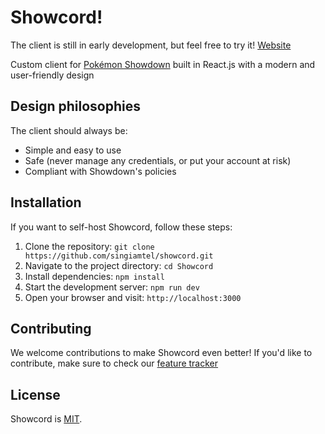 # Showcord!

The client is still in early development, but feel free to try it! [Website](https://showcord.com/)

Custom client for [Pokémon Showdown](play.pokemonshowdown.com) built in React.js with a modern and user-friendly design


## Design philosophies

The client should always be:

- Simple and easy to use
- Safe (never manage any credentials, or put your account at risk)
- Compliant with Showdown's policies


## Installation

If you want to self-host Showcord, follow these steps:

1. Clone the repository: `git clone https://github.com/singiamtel/showcord.git`
2. Navigate to the project directory: `cd Showcord`
3. Install dependencies: `npm install`
4. Start the development server: `npm run dev`
5. Open your browser and visit: `http://localhost:3000`

## Contributing

We welcome contributions to make Showcord even better! If you'd like to contribute, make sure to check our [feature tracker](https://github.com/users/singiamtel/projects/1)

## License

Showcord is [MIT](https://opensource.org/licenses/MIT).
